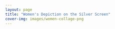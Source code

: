 ```yaml
---
layout: page
title: "Women's Depiction on the Silver Screen"
cover-img: images/women-collage-png
---
```


